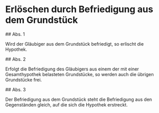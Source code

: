 # Erlöschen durch Befriedigung aus dem Grundstück



\#\# Abs. 1

 Wird der Gläubiger aus dem Grundstück befriedigt, so erlischt die Hypothek.

\#\# Abs. 2

 Erfolgt die Befriedigung des Gläubigers aus einem der mit einer Gesamthypothek belasteten Grundstücke, so werden auch die übrigen Grundstücke frei.

\#\# Abs. 3

 Der Befriedigung aus dem Grundstück steht die Befriedigung aus den Gegenständen gleich, auf die sich die Hypothek erstreckt. 

